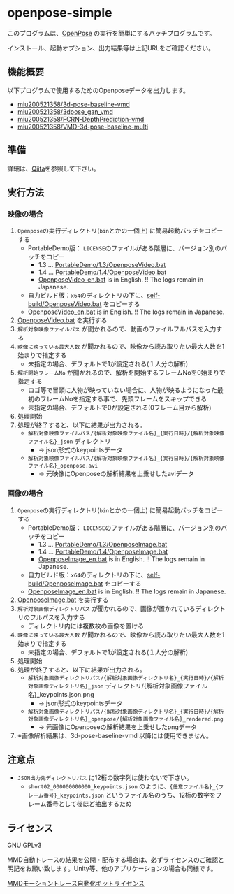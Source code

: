 # openpose-simple

このプログラムは、[OpenPose](https://github.com/CMU-Perceptual-Computing-Lab/openpose) の実行を簡単にするバッチプログラムです。

インストール、起動オプション、出力結果等は上記URLをご確認ください。

## 機能概要

以下プログラムで使用するためのOpenposeデータを出力します。

 - [miu200521358/3d-pose-baseline-vmd](https://github.com/miu200521358/3d-pose-baseline-vmd)
 - [miu200521358/3dpose_gan_vmd](https://github.com/miu200521358/3dpose_gan_vmd)
 - [miu200521358/FCRN-DepthPrediction-vmd](https://github.com/miu200521358/FCRN-DepthPrediction-vmd)
 - [miu200521358/VMD-3d-pose-baseline-multi](https://github.com/miu200521358/VMD-3d-pose-baseline-multi)


## 準備

詳細は、[Qiita](https://qiita.com/miu200521358/items/d826e9d70853728abc51)を参照して下さい。

## 実行方法

### 映像の場合

1. `Openpose`の実行ディレクトリ(`bin`とかの一個上) に簡易起動バッチをコピーする
    - PortableDemo版： `LICENSE`のファイルがある階層に、バージョン別のバッチをコピー
      - 1.3 … [PortableDemo/1.3/OpenposeVideo.bat](PortableDemo/1.3/OpenposeVideo.bat) 
      - 1.4 … [PortableDemo/1.4/OpenposeVideo.bat](PortableDemo/1.4/OpenposeVideo.bat) 
      - [OpenposeVideo_en.bat](OpenposeVideo_en.bat) is in English. !! The logs remain in Japanese.
    - 自力ビルド版：`x64`のディレクトリの下に、[self-build/OpenposeVideo.bat](self-build/OpenposeVideo.bat) をコピーする
    - [OpenposeVideo_en.bat](OpenposeVideo_en.bat) is in English. !! The logs remain in Japanese.
1. [OpenposeVideo.bat](OpenposeVideo.bat) を実行する
1. `解析対象映像ファイルパス` が聞かれるので、動画のファイルフルパスを入力する
1. `映像に映っている最大人数` が聞かれるので、映像から読み取りたい最大人数を1始まりで指定する
	- 未指定の場合、デフォルトで1が設定される(１人分の解析)
1. `解析開始フレームNo` が聞かれるので、解析を開始するフレームNoを0始まりで指定する
	- ロゴ等で冒頭に人物が映っていない場合に、人物が映るようになった最初のフレームNoを指定する事で、先頭フレームをスキップできる
	- 未指定の場合、デフォルトで0が設定される(0フレーム目から解析)
1. 処理開始
1. 処理が終了すると、以下に結果が出力される。
    - `解析対象映像ファイルパス/{解析対象映像ファイル名}_{実行日時}/{解析対象映像ファイル名}_json` ディレクトリ
        - → json形式のkeypointsデータ
    - `解析対象映像ファイルパス/{解析対象映像ファイル名}_{実行日時}/{解析対象映像ファイル名}_openpose.avi`
        - → 元映像にOpenposeの解析結果を上乗せしたaviデータ

### 画像の場合

1. `Openpose`の実行ディレクトリ(`bin`とかの一個上) に簡易起動バッチをコピーする
    - PortableDemo版： `LICENSE`のファイルがある階層に、バージョン別のバッチをコピー
      - 1.3 … [PortableDemo/1.3/OpenposeImage.bat](PortableDemo/1.3/OpenposeImage.bat) 
      - 1.4 … [PortableDemo/1.4/OpenposeImage.bat](PortableDemo/1.4/OpenposeImage.bat) 
      - [OpenposeImage_en.bat](OpenposeImage_en.bat) is in English. !! The logs remain in Japanese.
    - 自力ビルド版：`x64`のディレクトリの下に、[self-build/OpenposeImage.bat](self-build/OpenposeImage.bat) をコピーする
    - [OpenposeImage_en.bat](OpenposeImage_en.bat) is in English. !! The logs remain in Japanese.
1. [OpenposeImage.bat](OpenposeImage.bat) を実行する
1. `解析対象画像ディレクトリパス` が聞かれるので、画像が置かれているディレクトリのフルパスを入力する
    - ディレクトリ内には複数枚の画像を置ける
1. `映像に映っている最大人数` が聞かれるので、映像から読み取りたい最大人数を1始まりで指定する
	- 未指定の場合、デフォルトで1が設定される(１人分の解析)
1. 処理開始
1. 処理が終了すると、以下に結果が出力される。
    - `解析対象画像ディレクトリパス/{解析対象画像ディレクトリ名}_{実行日時}/{解析対象画像ディレクトリ名}_json` ディレクトリ/{解析対象画像ファイル名}_keypoints.json.png
        - → json形式のkeypointsデータ
    - `解析対象画像ディレクトリパス/{解析対象画像ディレクトリ名}_{実行日時}/{解析対象画像ディレクトリ名}_openpose/{解析対象画像ファイル名}_rendered.png`
        - → 元画像にOpenposeの解析結果を上乗せしたpngデータ
1. ※画像解析結果は、3d-pose-baseline-vmd 以降には使用できません。

## 注意点

- `JSON出力先ディレクトリパス` に12桁の数字列は使わないで下さい。
    - `short02_000000000000_keypoints.json` のように、`{任意ファイル名}_{フレーム番号}_keypoints.json` というファイル名のうち、12桁の数字をフレーム番号として後ほど抽出するため

## ライセンス
GNU GPLv3

MMD自動トレースの結果を公開・配布する場合は、必ずライセンスのご確認と明記をお願い致します。Unity等、他のアプリケーションの場合も同様です。

[MMDモーショントレース自動化キットライセンス](https://ch.nicovideo.jp/miu200521358/blomaga/ar1686913)
